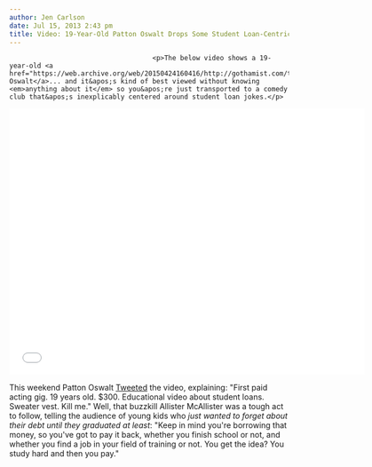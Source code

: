```yaml
---
author: Jen Carlson
date: Jul 15, 2013 2:43 pm
title: Video: 19-Year-Old Patton Oswalt Drops Some Student Loan-Centric Comedy
---
```


	
										<p>The below video shows a 19-year-old <a href="https://web.archive.org/web/20150424160416/http://gothamist.com/tags/pattonoswalt">Patton Oswalt</a>... and it&apos;s kind of best viewed without knowing <em>anything about it</em> so you&apos;re just transported to a comedy club that&apos;s inexplicably centered around student loan jokes.</p>

<p><iframe width="640" height="480" src="//web.archive.org/web/20150424160416if_/http://www.youtube.com/embed/qW2XSi06jKE" frameborder="0" allowfullscreen></iframe></p>

<p>This weekend Patton Oswalt <a href="https://web.archive.org/web/20150424160416/https://twitter.com/pattonoswalt/status/355810169243971585">Tweeted</a> the video, explaining: &quot;First paid acting gig. 19 years old. $300. Educational video about student loans. Sweater vest. Kill me.&quot; Well, that buzzkill Allister McAllister was a tough act to follow, telling the audience of young kids who <em>just wanted to forget about their debt until they graduated at least</em>: &quot;Keep in mind you&apos;re borrowing that money, so you&apos;ve got to pay it back, whether you finish school or not, and whether you find a job in your field of training or not. You get the idea? You study hard and then you pay.&quot;</p>					
										
									
				
